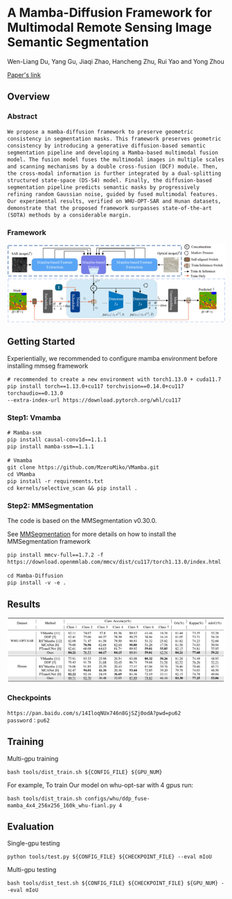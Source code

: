 # A Mamba-Diffusion Framework for Multimodal Remote Sensing Image Semantic Segmentation
Wen-Liang Du, Yang Gu, Jiaqi Zhao, Hancheng Zhu, Rui Yao and Yong Zhou

[Paper's link](https://ieeexplore.ieee.org/document/10733944) 

## Overview

### Abstract
```
We propose a mamba-diffusion framework to preserve geometric consistency in segmentation masks. This framework preserves geometric consistency by introducing a generative diffusion-based semantic segmentation pipeline and developing a Mamba-based multimodal fusion model. The fusion model fuses the multimodal images in multiple scales and scanning mechanisms by a double cross-fusion (DCF) module. Then, the cross-modal information is further integrated by a dual-splitting structured state-space (DS-S4) model. Finally, the diffusion-based segmentation pipeline predicts semantic masks by progressively refining random Gaussian noise, guided by fused multimodal features. Our experimental results, verified on WHU-OPT-SAR and Hunan datasets, demonstrate that the proposed framework surpasses state-of-the-art (SOTA) methods by a considerable margin.
```
### Framework
![](figs/fig2v3.png)


## Getting Started

Experientially, we recommended to configure mamba environment before installing mmseg framework
```
# recommended to create a new environment with torch1.13.0 + cuda11.7
pip install torch==1.13.0+cu117 torchvision==0.14.0+cu117 torchaudio==0.13.0 
--extra-index-url https://download.pytorch.org/whl/cu117
```

### Step1: Vmamba
```
# Mamba-ssm
pip install causal-conv1d==1.1.1
pip install mamba-ssm==1.1.1

# Vmamba
git clone https://github.com/MzeroMiko/VMamba.git
cd VMamba
pip install -r requirements.txt
cd kernels/selective_scan && pip install .
```

### Step2: MMSegmentation
The code is based on the MMSegmentation v0.30.0. 

See [MMSegmentation](https://github.com/open-mmlab/mmsegmentation) for more details on how to install the MMSegmentation framework

```
pip install mmcv-full==1.7.2 -f https://download.openmmlab.com/mmcv/dist/cu117/torch1.13.0/index.html

cd Mamba-Diffusion
pip install -v -e .
```

## Results
![](figs/results.png)

### Checkpoints
```
https://pan.baidu.com/s/14IloqNUx746n8GjSZj0odA?pwd=pu62 
password：pu62 
```


## Training

Multi-gpu training
```
bash tools/dist_train.sh ${CONFIG_FILE} ${GPU_NUM}
```
For example, To train Our model on whu-opt-sar with 4 gpus run:
```
bash tools/dist_train.sh configs/whu/ddp_fuse-mamba_4x4_256x256_160k_whu-fianl.py 4
```


## Evaluation

Single-gpu testing
```
python tools/test.py ${CONFIG_FILE} ${CHECKPOINT_FILE} --eval mIoU
```

Multi-gpu testing
```
bash tools/dist_test.sh ${CONFIG_FILE} ${CHECKPOINT_FILE} ${GPU_NUM} --eval mIoU
```
